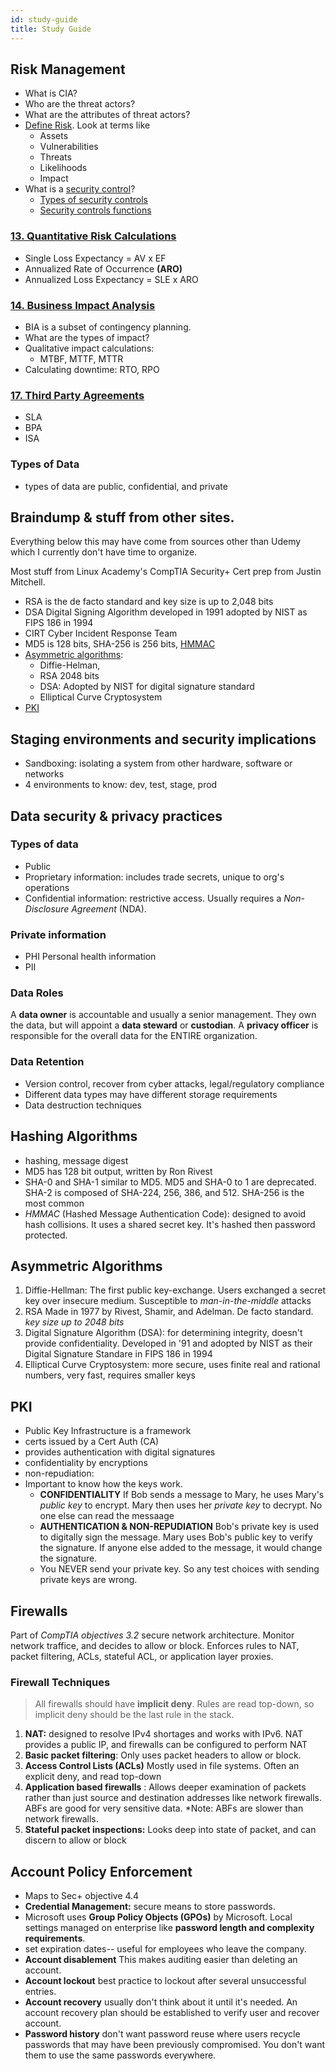 ```yaml
---
id: study-guide
title: Study Guide
---
```


## Risk Management

- What is CIA?
- Who are the threat actors?
- What are the attributes of threat actors?
- [Define Risk](sec-plus-udemy.md#4-what-is-risk). Look at terms like
  - Assets
  - Vulnerabilities
  - Threats
  - Likelihoods
  - Impact
- What is a [security control](sec-plus-udemy.md#7-security-controls)?
  - [Types of security controls](sec-plus-udemy.md#types-of-security-controls)
  - [Security controls functions](sec-plus-udemy.md#security-controls-functions)


### [13. Quantitative Risk Calculations](sec-plus-udemy.md#13-quantitative-risk-calculations)

- Single Loss Expectancy = AV x EF
- Annualized Rate of Occurrence **(ARO)**
- Annualized Loss Expectancy = SLE x ARO

### [14. Business Impact Analysis](sec-plus-udemy.md#14-business-impact-analysis-bia)

- BIA is a subset of contingency planning. 
- What are the types of impact?
- Qualitative impact calculations:
  - MTBF, MTTF, MTTR
- Calculating downtime: RTO, RPO


### [17. Third Party Agreements](sec-plus-udemy.md#17-third-party-agreements)
- SLA
- BPA
- ISA
### Types of Data
- types of data are public, confidential, and private

## Braindump & stuff from other sites.

Everything below this may have come from sources other than Udemy which I currently don't have time to organize. 

Most stuff from Linux Academy's CompTIA Security+ Cert prep from Justin Mitchell.

- RSA is the de facto standard and key size is up to 2,048 bits
- DSA Digital Signing Algorithm developed in 1991 adopted by NIST as FIPS 186 in 1994 
- CIRT Cyber Incident Response Team
- MD5 is 128 bits, SHA-256 is 256 bits, [HMMAC](#hashing-algorithms)
- [Asymmetric algorithms](#asymmetric-algorithms): 
  - Diffie-Helman, 
  - RSA 2048 bits
  - DSA: Adopted by NIST for digital signature standard 
  - Elliptical Curve Cryptosystem
- [PKI](#pki)


## Staging environments and security implications
  
  - Sandboxing: isolating a system from other hardware, software or networks
  - 4 environments to know: dev, test, stage, prod

## Data security & privacy practices

### Types of data

- Public
- Proprietary information: includes trade secrets, unique to org's operations
- Confidential information: restrictive access. Usually requires a *Non-Disclosure Agreement* (NDA).

### Private information
- PHI Personal health information
- PII

### Data Roles
A **data owner** is accountable and usually a senior management. They own the data, but will appoint a **data steward** or **custodian**.  A **privacy officer** is responsible for the overall data for the ENTIRE organization.

### Data Retention

- Version control, recover from cyber attacks, legal/regulatory compliance
- Different data types may have different storage requirements
- Data destruction techniques

## Hashing Algorithms
- hashing, message digest
- MD5 has 128 bit output, written by Ron Rivest
- SHA-0 and SHA-1 similar to MD5. MD5 and SHA-0 to 1 are deprecated. SHA-2 is composed of SHA-224, 256, 386, and 512. SHA-256 is the most common
- *HMMAC* (Hashed Message Authentication Code): designed to avoid hash collisions. It uses a shared secret key. It's hashed then password protected.

## Asymmetric Algorithms
1. Diffie-Hellman: The first public key-exchange. Users exchanged a secret key over insecure medium. Susceptible to *man-in-the-middle* attacks
2. RSA Made in 1977 by Rivest, Shamir, and Adelman. De facto standard. *key size up to 2048 bits*
3. Digital Signature Algorithm (DSA): for determining integrity, doesn't provide confidentiality. Developed in '91 and adopted by NIST as their Digital Signature Standare in FIPS 186 in 1994
4. Elliptical Curve Cryptosystem: more secure, uses finite real and rational numbers, very fast, requires smaller keys

## PKI
- Public Key Infrastructure is a framework
- certs issued by a Cert Auth (CA)
- provides authentication with digital signatures
- confidentiality by encryptions
- non-repudiation: 
- Important to know how the keys work. 
  - **CONFIDENTIALITY** If Bob sends a message to Mary, he uses Mary's *public key* to encrypt.  Mary then uses her *private key* to decrypt. No one else can read the messaage 
  - **AUTHENTICATION & NON-REPUDIATION** Bob's private key is used to digitally sign the message.  Mary uses Bob's public key to verify the signature. If anyone else added to the message, it would change the signature.
  - You NEVER send your private key. So any test choices with sending private keys are wrong.


## Firewalls

Part of *CompTIA objectives 3.2* secure network architecture. Monitor network traffice, and decides to allow or block. Enforces rules to NAT, packet filtering, ACLs, stateful ACL, or application layer proxies.

### Firewall Techniques

>All firewalls should have **implicit deny**. Rules are read top-down, so implicit deny should be the last rule in the stack.

1. **NAT:** designed to resolve IPv4 shortages and works with IPv6. NAT provides a public IP, and firewalls can be configured to perform NAT
2. **Basic packet filtering**: Only uses packet headers to allow or block.
3. **Access Control Lists (ACLs)** Mostly used in file systems. Often an explicit deny, and read top-down
4. **Application based firewalls** : Allows deeper examination of packets rather than just source and destination addresses like network firewalls. ABFs are good for very sensitive data.  \*Note: ABFs are slower than network firewalls.  
5. **Stateful packet inspections:** Looks deep into state of packet, and can discern to allow or block

## Account Policy Enforcement

- Maps to Sec+ objective 4.4
- **Credential Management:** secure means to store passwords. 
- Microsoft uses **Group Policy Objects (GPOs)** by Microsoft. Local settings managed on enterprise like **password length and complexity requirements**.
- set expiration dates-- useful for employees who leave the company.
- **Account disablement**  This makes auditing easier than deleting an account.
- **Account lockout** best practice to lockout after several unsuccessful entries.
- **Account recovery** usually don't think about it until it's needed. An account recovery plan should be established to verify user and recover account.
- **Password history** don't want password reuse where users recycle passwords that may have been previously compromised. You don't want them to use the same passwords everywhere.